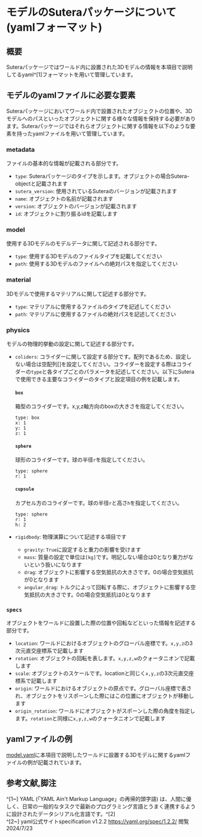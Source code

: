 # モデルのSuteraパッケージについて(yamlフォーマット)
## 概要
Suteraパッケージではワールド内に設置された3Dモデルの情報を本項目で説明してるyaml^[1]フォーマットを用いて管理しています。

## モデルのyamlファイルに必要な要素
Suteraパッケージにおいてワールド内で設置されたオブジェクトの位置や、3Dモデルへのパスといったオブジェクトに関する様々な情報を保持する必要があります。Suteraパッケージではそれらオブジェクトに関する情報を以下のような要素を持ったyamlファイルを用いて管理しています。

### metadata
ファイルの基本的な情報が記載される部分です。
- `type`: Suteraパッケージのタイプを示します。オブジェクトの場合Sutera-objectと記載されます
- `sutera_version`: 使用されているSuteraのバージョンが記載されます
- `name`: オブジェクトの名前が記載されます
- `version`: オブジェクトのバージョンが記載されます
- `id`: オブジェクトに割り振るidを記載します

### model
使用する3Dモデルのモデルデータに関して記述される部分です。
- `type`: 使用する3Dモデルのファイルタイプを記載してください
- `path`: 使用する3Dモデルのファイルへの絶対パスを指定してください

### material
3Dモデルで使用するマテリアルに関して記述する部分です。
- `type`: マテリアルに使用するファイルのタイプを記述してください
- `path`: マテリアルに使用するファイルの絶対パスを記述してください

### physics
モデルの物理的挙動の設定に関して記述する部分です。
- `coliders`:
コライダーに関して設定する部分です。配列であるため、設定しない場合は空配列[]を設定してください。コライダーを設定する際はコライダーの`type`と各タイプごとのパラメータを記述してください。以下にSuteraで使用できる主要なコライダーのタイプと設定項目の例を記載します。
  #### `box`
  箱型のコライダーです。x,y,z軸方向のboxの大きさを指定してください。
  ```
  type: box  
  x: 1  
  y: 1  
  z: 1  
  ```  
  #### `sphere`
  球形のコライダーです。球の半径`r`を指定してください。
  ```
  type: sphere
  r: 1
  ```

  #### `cupsule`
  カプセル方のコライダーです。球の半径`r`と高さ`h`を指定してください。
  ```
  type: sphere
  r: 1
  h: 2
  ```


- `rigidbody`: 物理演算について記述する項目です
  - `gravity`: `True`に設定すると重力の影響を受けます
  - `mass`: 質量の設定で単位は`[kg]`です。明記しない場合は0となり重力がないという扱いになります
  - `drag`: オブジェクトに影響する空気抵抗の大きさです。0の場合空気抵抗が0となります
  - `angular_drag`: トルクによって回転する際に、オブジェクトに影響する空気抵抗の大きさです。0の場合空気抵抗は0となります

### `specs`
オブジェクトをワールドに設置した際の位置や回転などといった情報を記述する部分です。
- `location`: ワールドにおけるオブジェクトのグローバル座標です。`x,y,z`の3次元直交座標系で記載します
- `rotation`: オブジェクトの回転を表します。`x,y,z,w`のクォータニオンで記載します
- `scale`: オブジェクトのスケールです。locationと同じく`x,y,z`の3次元直交座標系で記載します
- `origin`: ワールドにおけるオブジェクトの原点です。グローバル座標で表され、オブジェクトをリスポーンした際にはこの位置にオブジェクトが移動します
- `origin_rotation`: ワールドにオブジェクトがスポーンした際の角度を指定します。`rotation`と同様に`x,y,z,w`のクォータニオンで記載します
## yamlファイルの例
[model.yaml](./model.yaml)に本項目で説明したワールドに設置する3Dモデルに関するyamlファイルの例が記載されています。

## 参考文献,脚注
^[1~] YAML (「YAML Ain't Markup Language」の再帰的頭字語) は、人間に優しく、日常の一般的なタスクで最新のプログラミング言語とうまく連携するように設計されたデータシリアル化言語です。^[2]  
^[2~] yaml公式サイトspecification v1.2.2 https://yaml.org/spec/1.2.2/ 閲覧2024/7/23